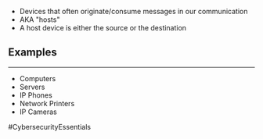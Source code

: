 - Devices that often originate/consume messages in our communication
- AKA "hosts"
- A host device is either the source or the destination

## Examples
---
- Computers
- Servers
- IP Phones
- Network Printers
- IP Cameras

#CybersecurityEssentials 